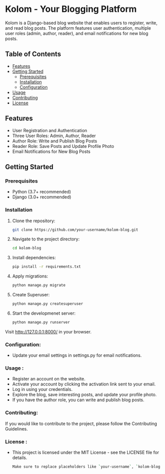 # Kolom - Your Blogging Platform

Kolom is a Django-based blog website that enables users to register, write, and read blog posts. The platform features user authentication, multiple user roles (admin, author, reader), and email notifications for new blog posts.

## Table of Contents

- [Features](#features)
- [Getting Started](#getting-started)
  - [Prerequisites](#prerequisites)
  - [Installation](#installation)
  - [Configuration](#configuration)
- [Usage](#usage)
- [Contributing](#contributing)
- [License](#license)

## Features

- User Registration and Authentication
- Three User Roles: Admin, Author, Reader
- Author Role: Write and Publish Blog Posts
- Reader Role: Save Posts and Update Profile Photo
- Email Notifications for New Blog Posts

## Getting Started

### Prerequisites

- Python (3.7+ recommended)
- Django (3.0+ recommended)

### Installation

1. Clone the repository:

   ```bash
   git clone https://github.com/your-username/kolom-blog.git
2. Navigate to the project directory:

   ```bash
   cd kolom-blog
3. Install dependencies:
   ```bash
   pip install -r requirements.txt
4. Apply migrations:
    ```bash
    python manage.py migrate
5. Create Superuser:
    ```bash
    python manage.py createsuperuser
6.  Start the developmenet server:
    ```bash
    python manage.py runserver
Visit http://127.0.0.1:8000/ in your browser.

### Configuration:
  - Update your email settings in settings.py for email notifications.

### Usage :
  - Register an account on the website.
  - Activate your account by clicking the activation link sent to your email.
  - Log in using your credentials.
  - Explore the blog, save interesting posts, and update your profile photo.
  - If you have the author role, you can write and publish blog posts.

### Contributing: 
  If you would like to contribute to the project, please follow the Contributing Guidelines.
  
### License :
   - This project is licensed under the MIT License - see the LICENSE file for details.
     ````bash
     Make sure to replace placeholders like `your-username`, `kolom-blog`, and others with the actual information specific to your project. Additionally, consider creating the referenced files like `CONTRIBUTING.md` and `LICENSE` with relevant content.


